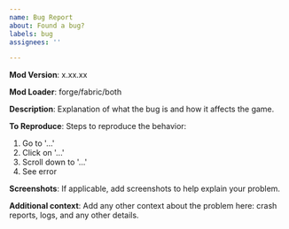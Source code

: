 ```yaml
---
name: Bug Report
about: Found a bug?
labels: bug
assignees: ''

---
```


**Mod Version**: x.xx.xx

**Mod Loader**: forge/fabric/both

**Description**:
Explanation of what the bug is and how it affects the game.

**To Reproduce**:
Steps to reproduce the behavior:
1. Go to '...'
2. Click on '...'
3. Scroll down to '...'
4. See error

**Screenshots**:
If applicable, add screenshots to help explain your problem.

**Additional context**:
Add any other context about the problem here: crash reports, logs, and any other details.